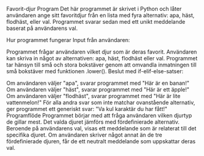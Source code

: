 Favorit-djur Program
Det här programmet är skrivet i Python och låter användaren ange sitt favoritdjur från en lista med fyra alternativ: apa, häst, flodhäst, eller val. Programmet svarar sedan med ett unikt meddelande baserat på användarens val.

Hur programmet fungerar
Input från användaren:

Programmet frågar användaren vilket djur som är deras favorit.
Användaren kan skriva in något av alternativen: apa, häst, flodhäst eller val.
Programmet tar hänsyn till små och stora bokstäver genom att omvandla inmatningen till små bokstäver med funktionen .lower().
Beslut med if-elif-else-satser:

Om användaren väljer "apa", svarar programmet med "Här är en banan!"
Om användaren väljer "häst", svarar programmet med "Här är ett äpple!"
Om användaren väljer "flodhäst", svarar programmet med "Här är lite vattenmelon!"
För alla andra svar som inte matchar ovanstående alternativ, ger programmet ett generiskt svar: "Va kul karaktär du har fått!"
Programflöde
Programmet börjar med att fråga användaren vilken djurtyp de gillar mest.
Det valda djuret jämförs med fördefinierade alternativ.
Beroende på användarens val, visas ett meddelande som är relaterat till det specifika djuret.
Om användaren skriver något annat än de tre fördefinierade djuren, får de ett neutralt meddelande som uppskattar deras val.
